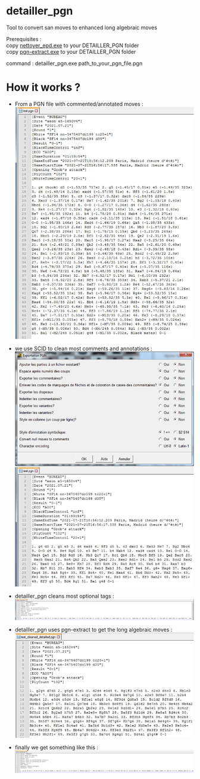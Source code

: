 # detailler_pgn
Tool to convert san moves to enhanced long algebraic moves<p>

Prerequisites :<br>
copy [nettoyer_epd.exe](https://github.com/chris13300/detailler_pgn/blob/main/detailler_pgn/bin/Debug/nettoyer_epd.exe) to your DETAILLER_PGN folder<br>
copy [pgn-extract.exe](https://github.com/chris13300/detailler_pgn/blob/main/detailler_pgn/bin/Debug/pgn-extract.exe) to your DETAILLER_PGN folder<p>
command : detailler_pgn.exe path_to_your_pgn_file.pgn

# How it works ?
- From a PGN file with commented/annotated moves :<br>
![commented_pgn](https://github.com/chris13300/detailler_pgn/blob/main/detailler_pgn/bin/Debug/commented_pgn.jpg)<p>

- we use SCID to clean most comments and annotations :<br>
![1_scid](https://github.com/chris13300/detailler_pgn/blob/main/detailler_pgn/bin/Debug/1_scid.jpg)<br>
![1_uncommented_pgn](https://github.com/chris13300/detailler_pgn/blob/main/detailler_pgn/bin/Debug/1_uncommented_pgn.jpg)<p>

- detailler_pgn cleans most optional tags :<br>
![2_headers_cleaned](https://github.com/chris13300/detailler_pgn/blob/main/detailler_pgn/bin/Debug/2_headers_cleaned.jpg)<p>

- detailler_pgn uses pgn-extract to get the long algebraic moves :<br>
![3_pgn-extract](https://github.com/chris13300/detailler_pgn/blob/main/detailler_pgn/bin/Debug/3_pgn-extract.jpg)<p>

- finally we get something like this :<br>
![4_detailled_moves](https://github.com/chris13300/detailler_pgn/blob/main/detailler_pgn/bin/Debug/4_detailled_moves.jpg)<p>
